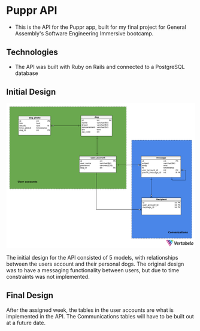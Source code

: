 # Puppr API

- This is the API for the Puppr app, built for my final project for General Assembly's Software Engineering Immersive bootcamp.

## Technologies

- The API was built with Ruby on Rails and connected to a PostgreSQL database

## Initial Design

<img src="Puppr App Data Model-2019-05-31_16_04.png">

The initial design for the API consisted of 5 models, with relationships between the users account and their personal dogs. The original design was to have a messaging functionality between users, but due to time constraints was not implemented.

## Final Design

After the assigned week, the tables in the user accounts are what is implemented in the API. The Communications tables will have to be built out at a future date.